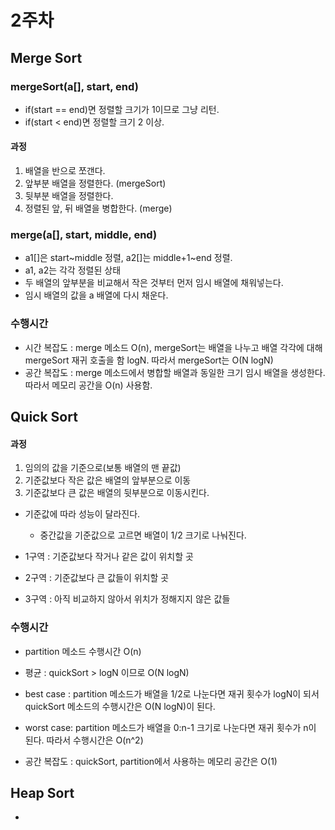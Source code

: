 # 2주차

## Merge Sort
### mergeSort(a[], start, end)
- if(start == end)면 정렬할 크기가 1이므로 그냥 리턴.
- if(start < end)면 정렬할 크기 2 이상.

#### 과정 
1. 배열을 반으로 쪼갠다.
2. 앞부분 배열을 정렬한다. (mergeSort)
3. 뒷부분 배열을 정렬한다.
4. 정렬된 앞, 뒤 배열을 병합한다. (merge) 

### merge(a[], start, middle, end)
- a1[]은 start~middle 정렬, a2[]는 middle+1~end 정렬.
- a1, a2는 각각 정렬된 상태 
- 두 배열의 앞부분을 비교해서 작은 것부터 먼저 임시 배열에 채워넣는다.
- 임시 배열의 값을 a 배열에 다시 채운다. 

### 수행시간
- 시간 복잡도 : merge 메소드 O(n), mergeSort는 배열을 나누고 배열 각각에 대해 mergeSort 재귀 호출을 함 logN. 따라서 mergeSort는 O(N logN) 
- 공간 복잡도 : merge 메소드에서 병합할 배열과 동일한 크기 임시 배열을 생성한다. 따라서 메모리 공간을 O(n) 사용함.

## Quick Sort

#### 과정
1. 임의의 값을 기준으로(보통 배열의 맨 끝값)
2. 기준값보다 작은 값은 배열의 앞부분으로 이동
3. 기준값보다 큰 값은 배열의 뒷부분으로 이동시킨다. 

- 기준값에 따라 성능이 달라진다.
    - 중간값을 기준값으로 고르면 배열이 1/2 크기로 나눠진다.

- 1구역 : 기준값보다 작거나 같은 값이 위치할 곳
- 2구역 : 기준값보다 큰 값들이 위치할 곳
- 3구역 : 아직 비교하지 않아서 위치가 정해지지 않은 값들

### 수행시간 
- partition 메소드 수행시간 O(n)

- 평균 : quickSort > logN 이므로 O(N logN)
- best case : partition 메소드가 배열을 1/2로 나눈다면 재귀 횟수가 logN이 되서 quickSort 메소드의 수행시간은 O(N logN)이 된다.
- worst case: partition 메소드가 배열을 0:n-1 크기로 나눈다면 재귀 횟수가 n이 된다. 따라서 수행시간은 O(n^2)

- 공간 복잡도 : quickSort, partition에서 사용하는 메모리 공간은 O(1)

## Heap Sort
- 